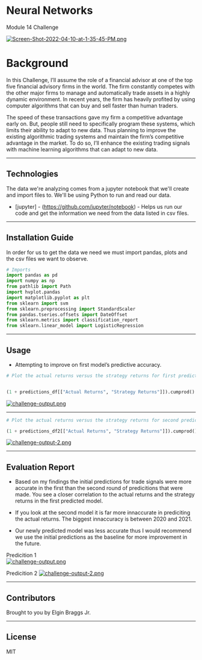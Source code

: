 # Neural Networks

Module 14 Challenge

[![Screen-Shot-2022-04-10-at-1-35-45-PM.png](https://i.postimg.cc/vTSJyq5t/Screen-Shot-2022-04-10-at-1-35-45-PM.png)](https://postimg.cc/JHZ6cQ6s)

# Background

In this Challenge, I’ll assume the role of a financial advisor at one of the top five financial advisory firms in the world. The firm constantly competes with the other major firms to manage and automatically trade assets in a highly dynamic environment. In recent years, the firm has heavily profited by using computer algorithms that can buy and sell faster than human traders.

The speed of these transactions gave my firm a competitive advantage early on. But, people still need to specifically program these systems, which limits their ability to adapt to new data. Thus planning to improve the existing algorithmic trading systems and maintain the firm’s competitive advantage in the market. To do so, I’ll enhance the existing trading signals with machine learning algorithms that can adapt to new data.

---

## Technologies

The data we're analyzing comes from a jupyter notebook that we'll create and import files to. We'll be using Python to run and read our data. 

* [jupyter] - (https://github.com/jupyter/notebook) - Helps us run our code and get the information we need from the data listed in csv files.

---

## Installation Guide

In order for us to get the data we need we must import pandas, plots and the csv files we want to observe.

```python
# Imports
import pandas as pd
import numpy as np
from pathlib import Path
import hvplot.pandas
import matplotlib.pyplot as plt
from sklearn import svm
from sklearn.preprocessing import StandardScaler
from pandas.tseries.offsets import DateOffset
from sklearn.metrics import classification_report
from sklearn.linear_model import LogisticRegression
```


---
## Usage
* Attempting to improve on first model’s predictive accuracy.


```python
# Plot the actual returns versus the strategy returns for first predictions


(1 + predictions_df[["Actual Returns", "Strategy Returns"]]).cumprod().plot()
```
[![challenge-output.png](https://i.postimg.cc/X7RPgyLq/challenge-output.png)](https://postimg.cc/BXCNSbdf)

---
```python
# Plot the actual returns versus the strategy returns for second predictions

(1 + predictions_df2[["Actual Returns", "Strategy Returns"]]).cumprod().plot()
```
[![challenge-output-2.png](https://i.postimg.cc/c1jks8Vh/challenge-output-2.png)](https://postimg.cc/s1Y4m1fG)

---
## Evaluation Report
* Based on my findings the initial predictions for trade signals were more accurate in the first than the second round of predicitions that were made. You see a closer correlation to the actual returns and the strategy returns in the first predicted model.
  
* If you look at the second model it is far more innaccurate in prediciting the actual returns. The biggest innaccuracy is between 2020 and 2021.
  
* Our newly predicted model was less accurate thus I would recommend we use the initial predictions as the baseline for more improvement in the future.

Predicition 1  
  [![challenge-output.png](https://i.postimg.cc/X7RPgyLq/challenge-output.png)](https://postimg.cc/BXCNSbdf)

Predicition 2 
[![challenge-output-2.png](https://i.postimg.cc/c1jks8Vh/challenge-output-2.png)](https://postimg.cc/s1Y4m1fG)

---

## Contributors

Brought to you by Elgin Braggs Jr.

---
## License

MIT